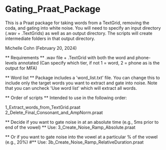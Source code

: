 # Gating_Praat_Package
This is a Praat package for taking words from a TextGrid, removing the coda, and gating into white noise.  You will need to specify an input directory (.wav + .TextGrids) as well as an output directory. The scripts will create intermediate folders in that output directory.

Michelle Cohn (February 20, 2024)

** Requirements **
.wav file + .TextGrid with both the word and phone-levels annotated 
(Can specify which tier, if not 1 = word, 2 = phone as is the output for MFA)

** Word list **
Package includes a 'word_list.txt' file. You can change this to include only the target words you want to extract and gate into noise. Note that you can uncheck 'Use word list' which will extract all words.



** Order of scripts **
Intended to use in the following order: 

1_Extract_words_from_TextGrid.praat
2_Delete_Final_Consonant_and_AmpNorm.praat

** Decide if you want to gate noise in at an absolute time (e.g., 5ms prior to end of the vowel) **
Use: 3_Create_Noise_Ramp_Absolute.praat

** Or if you want to gate noise into the vowel at a particular % of the vowel (e.g., 20%) #**
Use: 3b_Create_Noise_Ramp_RelativeDuration.praat
